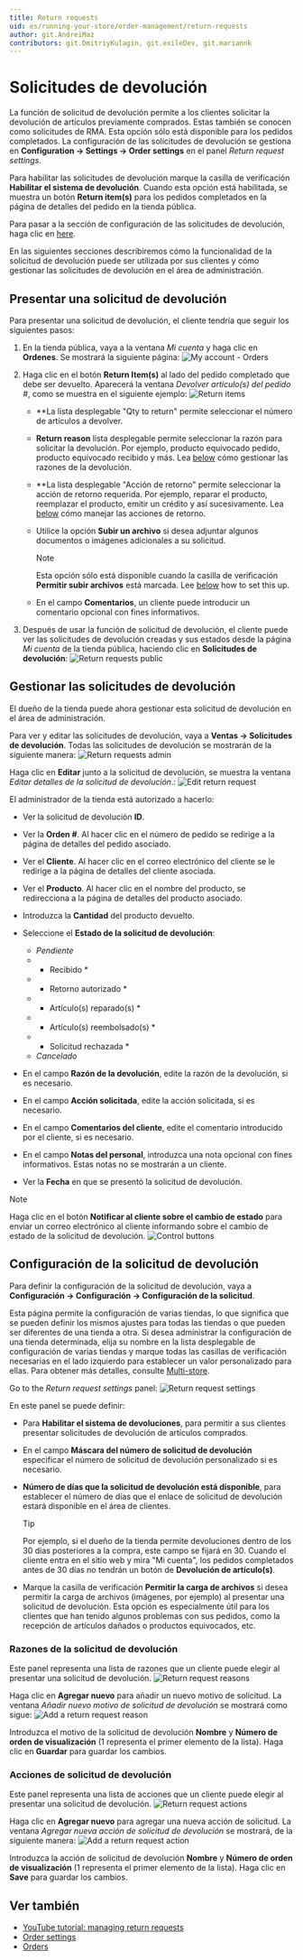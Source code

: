 ```yaml
---
title: Return requests
uid: es/running-your-store/order-management/return-requests
author: git.AndreiMaz
contributors: git.DmitriyKulagin, git.exileDev, git.mariannk
---
```


# Solicitudes de devolución

La función de solicitud de devolución permite a los clientes solicitar la devolución de artículos previamente comprados. Estas también se conocen como solicitudes de RMA. Esta opción sólo está disponible para los pedidos completados. La configuración de las solicitudes de devolución se gestiona en **Configuration → Settings → Order settings** en el panel *Return request settings*.

Para habilitar las solicitudes de devolución marque la casilla de verificación **Habilitar el sistema de devolución**.
Cuando esta opción está habilitada, se muestra un botón **Return item(s)** para los pedidos completados en la página de detalles del pedido en la tienda pública.

Para pasar a la sección de configuración de las solicitudes de devolución, haga clic en [here](#return-request-settings).

En las siguientes secciones describiremos cómo la funcionalidad de la solicitud de devolución puede ser utilizada por sus clientes y cómo gestionar las solicitudes de devolución en el área de administración.

## Presentar una solicitud de devolución
Para presentar una solicitud de devolución, el cliente tendría que seguir los siguientes pasos:

1. En la tienda pública, vaya a la ventana *Mi cuenta* y haga clic en **Ordenes**. Se mostrará la siguiente página: 
![My account - Orders](_static/return-requests/my-account-orders.jpg)

1. Haga clic en el botón **Return Item(s)** al lado del pedido completado que debe ser devuelto. Aparecerá la ventana *Devolver artículo(s) del pedido #*, como se muestra en el siguiente ejemplo: 
  ![Return items](_static/return-requests/return-items.jpg)
    * **La lista desplegable "Qty to return" permite seleccionar el número de artículos a devolver.
    * **Return reason** lista desplegable permite seleccionar la razón para solicitar la devolución. Por ejemplo, producto equivocado pedido, producto equivocado recibido y más. Lea [below](#return-request-settings) cómo gestionar las razones de la devolución.
    * **La lista desplegable "Acción de retorno" permite seleccionar la acción de retorno requerida. Por ejemplo, reparar el producto, reemplazar el producto, emitir un crédito y así sucesivamente. Lea [below](#return-request-settings) cómo manejar las acciones de retorno.
    * Utilice la opción **Subir un archivo** si desea adjuntar algunos documentos o imágenes adicionales a su solicitud. 
	    > [!NOTE]
	    >
	    > Esta opción sólo está disponible cuando la casilla de verificación **Permitir subir archivos** está marcada. Lee [below](#return-request-settings) how to set this up.

    * En el campo **Comentarios**, un cliente puede introducir un comentario opcional con fines informativos.
1. Después de usar la función de solicitud de devolución, el cliente puede ver las solicitudes de devolución creadas y sus estados desde la página *Mi cuenta* de la tienda pública, haciendo clic en **Solicitudes de devolución**: 
  ![Return requests public](_static/return-requests/return-requests.jpg)

## Gestionar las solicitudes de devolución
El dueño de la tienda puede ahora gestionar esta solicitud de devolución en el área de administración.

Para ver y editar las solicitudes de devolución, vaya a **Ventas → Solicitudes de devolución**. Todas las solicitudes de devolución se mostrarán de la siguiente manera:
![Return requests admin](_static/return-requests/return-requests-admin.jpg)

Haga clic en **Editar** junto a la solicitud de devolución, se muestra la ventana *Editar detalles de la solicitud de devolución*.:
![Edit return request](_static/return-requests/edit-return-request.jpg)

El administrador de la tienda está autorizado a hacerlo:
* Ver la solicitud de devolución **ID**.
* Ver la **Orden #**. Al hacer clic en el número de pedido se redirige a la página de detalles del pedido asociado.
* Ver el **Cliente**. Al hacer clic en el correo electrónico del cliente se le redirige a la página de detalles del cliente asociada.
* Ver el **Producto**. Al hacer clic en el nombre del producto, se redirecciona a la página de detalles del producto asociado.
* Introduzca la **Cantidad** del producto devuelto.
* Seleccione el **Estado de la solicitud de devolución**:  
  * *Pendiente*
  * * Recibido *
  * * Retorno autorizado *
  * * Artículo(s) reparado(s) *
  * * Artículo(s) reembolsado(s) *
  * * Solicitud rechazada *
  * *Cancelado*

* En el campo **Razón de la devolución**, edite la razón de la devolución, si es necesario.
* En el campo **Acción solicitada**, edite la acción solicitada, si es necesario.
* En el campo **Comentarios del cliente**, edite el comentario introducido por el cliente, si es necesario.
* En el campo **Notas del personal**, introduzca una nota opcional con fines informativos. Estas notas no se mostrarán a un cliente.
* Ver la **Fecha** en que se presentó la solicitud de devolución.

> [!NOTE]
> 
> Haga clic en el botón **Notificar al cliente sobre el cambio de estado** para enviar un correo electrónico al cliente informando sobre el cambio de estado de la solicitud de devolución. ![Control buttons](_static/return-requests/control-elements.png)

## Configuración de la solicitud de devolución
Para definir la configuración de la solicitud de devolución, vaya a **Configuración → Configuración → Configuración de la solicitud**. 

Esta página permite la configuración de varias tiendas, lo que significa que se pueden definir los mismos ajustes para todas las tiendas o que pueden ser diferentes de una tienda a otra. Si desea administrar la configuración de una tienda determinada, elija su nombre en la lista desplegable de configuración de varias tiendas y marque todas las casillas de verificación necesarias en el lado izquierdo para establecer un valor personalizado para ellas. Para obtener más detalles, consulte [Multi-store](xref:es/getting-started/advanced-configuration/multi-store).

Go to the *Return request settings* panel:
![Return request settings](_static/return-requests/return-request-settings.jpg)

En este panel se puede definir:
* Para **Habilitar el sistema de devoluciones**, para permitir a sus clientes presentar solicitudes de devolución de artículos comprados.
* En el campo **Máscara del número de solicitud de devolución** especificar el número de solicitud de devolución personalizado si es necesario.
* **Número de días que la solicitud de devolución está disponible**, para establecer el número de días que el enlace de solicitud de devolución estará disponible en el área de clientes.
  > [!TIP]
  > 
  > Por ejemplo, si el dueño de la tienda permite devoluciones dentro de los 30 días posteriores a la compra, este campo se fijará en 30. Cuando el cliente entra en el sitio web y mira "Mi cuenta", los pedidos completados antes de 30 días no tendrán un botón de **Devolución de artículo(s)**.

* Marque la casilla de verificación **Permitir la carga de archivos** si desea permitir la carga de archivos (imágenes, por ejemplo) al presentar una solicitud de devolución. Esta opción es especialmente útil para los clientes que han tenido algunos problemas con sus pedidos, como la recepción de artículos dañados o productos equivocados, etc.

### Razones de la solicitud de devolución
Este panel representa una lista de razones que un cliente puede elegir al presentar una solicitud de devolución.
![Return request reasons](_static/return-requests/return-request-reasons.jpg)

Haga clic en **Agregar nuevo** para añadir un nuevo motivo de solicitud. La ventana *Añadir nuevo motivo de solicitud de devolución* se mostrará como sigue:
![Add a return request reason](_static/return-requests/add-reason.jpg)

Introduzca el motivo de la solicitud de devolución **Nombre** y **Número de orden de visualización** (1 representa el primer elemento de la lista). Haga clic en **Guardar** para guardar los cambios.

### Acciones de solicitud de devolución
Este panel representa una lista de acciones que un cliente puede elegir al presentar una solicitud de devolución.
![Return request actions](_static/return-requests/return-request-actions.jpg)

Haga clic en **Agregar nuevo** para agregar una nueva acción de solicitud. La ventana *Agregar nueva acción de solicitud de devolución* se mostrará, de la siguiente manera:
![Add a return request action](_static/return-requests/add-action.jpg)

Introduzca la acción de solicitud de devolución **Nombre** y **Número de orden de visualización** (1 representa el primer elemento de la lista). Haga clic en **Save** para guardar los cambios.

## Ver también

* [YouTube tutorial: managing return requests](https://www.youtube.com/watch?v=VqF2GZ2ip_0&list=PLnL_aDfmRHwsbhj621A-RFb1KnzeFxYz4&index=17)
* [Order settings](xref:es/running-your-store/order-management/order-settings)
* [Orders](xref:es/running-your-store/order-management/orders)